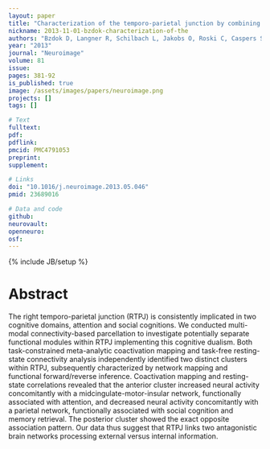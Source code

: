 ```yaml
---
layout: paper
title: "Characterization of the temporo-parietal junction by combining data-driven parcellation, complementary connectivity analyses, and functional decoding."
nickname: 2013-11-01-bzdok-characterization-of-the
authors: "Bzdok D, Langner R, Schilbach L, Jakobs O, Roski C, Caspers S, Laird AR, Fox PT, Zilles K, Eickhoff SB"
year: "2013"
journal: "Neuroimage"
volume: 81
issue: 
pages: 381-92
is_published: true
image: /assets/images/papers/neuroimage.png
projects: []
tags: []

# Text
fulltext:
pdf:
pdflink:
pmcid: PMC4791053
preprint:
supplement:

# Links
doi: "10.1016/j.neuroimage.2013.05.046"
pmid: 23689016

# Data and code
github:
neurovault:
openneuro:
osf:
---
```

{% include JB/setup %}

# Abstract

The right temporo-parietal junction (RTPJ) is consistently implicated in two cognitive domains, attention and social cognitions. We conducted multi-modal connectivity-based parcellation to investigate potentially separate functional modules within RTPJ implementing this cognitive dualism. Both task-constrained meta-analytic coactivation mapping and task-free resting-state connectivity analysis independently identified two distinct clusters within RTPJ, subsequently characterized by network mapping and functional forward/reverse inference. Coactivation mapping and resting-state correlations revealed that the anterior cluster increased neural activity concomitantly with a midcingulate-motor-insular network, functionally associated with attention, and decreased neural activity concomitantly with a parietal network, functionally associated with social cognition and memory retrieval. The posterior cluster showed the exact opposite association pattern. Our data thus suggest that RTPJ links two antagonistic brain networks processing external versus internal information.
